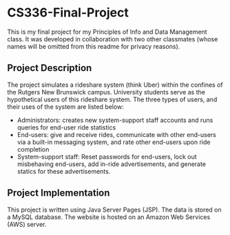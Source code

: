 # CS336-Final-Project
This is my final project for my Principles of Info and Data Management class. It was developed in collaboration with two other classmates (whose names will be omitted from this readme for privacy reasons).

## Project Description

The project simulates a rideshare system (think Uber) within the confines of the Rutgers New Brunswick campus. University students serve as the hypothetical users of this rideshare system. The three types of users, and their uses of the system are listed below:

* Administrators: creates new system-support staff accounts and runs queries for end-user ride statistics
* End-users: give and receive rides, communicate with other end-users via a built-in messaging system, and rate other end-users upon ride completion
* System-support staff: Reset passwords for end-users, lock out misbehaving end-users, add in-ride advertisements, and generate statics for these advertisements.

## Project Implementation

This project is written using Java Server Pages (JSP). The data is stored on a MySQL database. The website is hosted on an Amazon Web Services (AWS) server.
